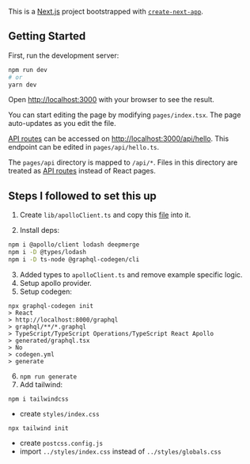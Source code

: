 This is a [Next.js](https://nextjs.org/) project bootstrapped with [`create-next-app`](https://github.com/vercel/next.js/tree/canary/packages/create-next-app).

## Getting Started

First, run the development server:

```bash
npm run dev
# or
yarn dev
```

Open [http://localhost:3000](http://localhost:3000) with your browser to see the result.

You can start editing the page by modifying `pages/index.tsx`. The page auto-updates as you edit the file.

[API routes](https://nextjs.org/docs/api-routes/introduction) can be accessed on [http://localhost:3000/api/hello](http://localhost:3000/api/hello). This endpoint can be edited in `pages/api/hello.ts`.

The `pages/api` directory is mapped to `/api/*`. Files in this directory are treated as [API routes](https://nextjs.org/docs/api-routes/introduction) instead of React pages.

## Steps I followed to set this up

1. Create `lib/apolloClient.ts` and copy this [file](https://github.com/vercel/next.js/blob/canary/examples/with-apollo/lib/apolloClient.js) into it.

2. Install deps:
```bash
npm i @apollo/client lodash deepmerge
npm i -D @types/lodash
npm i -D ts-node @graphql-codegen/cli
```
3. Added types to `apolloClient.ts` and remove example specific logic.
4. Setup apollo provider.
5. Setup codegen:
```
npx graphql-codegen init
> React
> http://localhost:8000/graphql
> graphql/**/*.graphql
> TypeScript/TypeScript Operations/TypeScript React Apollo
> generated/graphql.tsx
> No
> codegen.yml
> generate
```
6. `npm run generate`
7. Add tailwind:
```
npm i tailwindcss
```
- create `styles/index.css`
```
npx tailwind init
```
- create `postcss.config.js`
- import `../styles/index.css` instead of `../styles/globals.css`